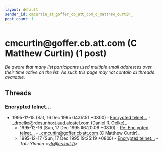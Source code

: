 ```yaml
---
layout: default
sender_id: cmcurtin_at_goffer_cb_att_com_c_matthew_curtin_
post_count: 1
---
```


# cmcurtin<span>@</span>goffer.cb.att.com (C Matthew Curtin) (1 post)

_Be aware that many list participants used multiple email addresses over their time active on the list. As such this page may not contain all threads available._

## Threads

### Encrypted telnet...
+ 1995-12-15 (Sat, 16 Dec 1995 04:07:51 +0800) - [Encrypted telnet...](/archive/1995/12/6ca9fd419b9160010f595975adafccd5238075696a40959f36454a572c367a36) - _droelke@rdxsunhost.aud.alcatel.com (Daniel R. Oelke)_
  + 1995-12-16 (Sun, 17 Dec 1995 06:20:06 +0800) - [Re: Encrypted telnet...](/archive/1995/12/6362c63edf48d861256805ced056fa32723afebc58d61fc33453a476cae2bf57) - _cmcurtin@goffer.cb.att.com (C Matthew Curtin)_
  + 1995-12-17 (Sun, 17 Dec 1995 19:25:19 +0800) - [Encrypted telnet...](/archive/1995/12/f6db8652f002be5178b94194149140a0c73592db21ab1762f0887ccb60e3d3e1) - _Tatu Ylonen \<ylo@cs.hut.fi\>_

